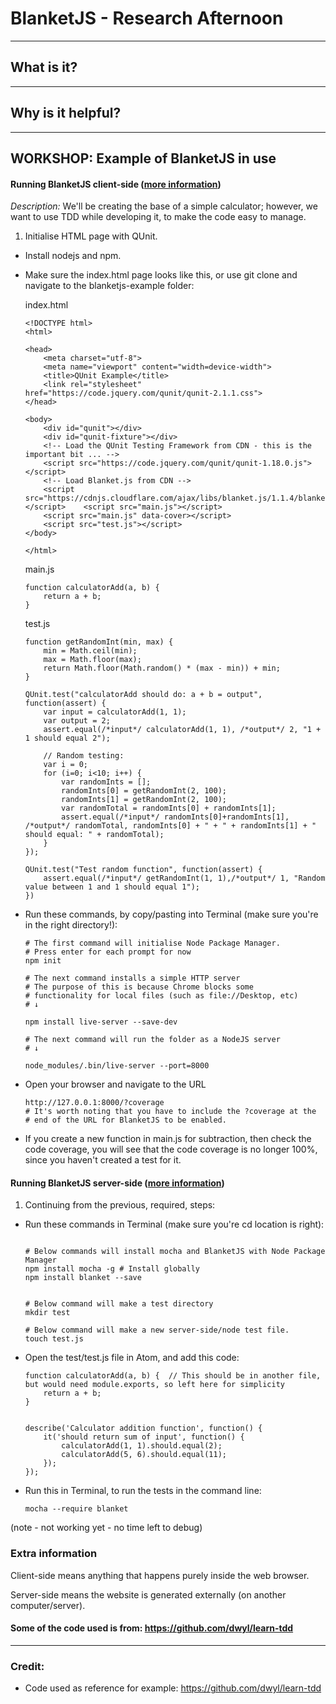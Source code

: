 # BlanketJS - Research Afternoon

---

## What is it?

---

## Why is it helpful?


---

## WORKSHOP: Example of BlanketJS in use

#### Running BlanketJS client-side ([more information](#extra-information))
*Description:* We'll be creating the base of a simple calculator; however, we want to use TDD while developing it, to make the code easy to manage.

1. Initialise HTML page with QUnit.
- Install nodejs and npm.
- Make sure the index.html page looks like this, or use git clone and navigate to the blanketjs-example folder:

    index.html
    ```
    <!DOCTYPE html>
    <html>

    <head>
        <meta charset="utf-8">
        <meta name="viewport" content="width=device-width">
        <title>QUnit Example</title>
        <link rel="stylesheet" href="https://code.jquery.com/qunit/qunit-2.1.1.css">
    </head>

    <body>
        <div id="qunit"></div>
        <div id="qunit-fixture"></div>
        <!-- Load the QUnit Testing Framework from CDN - this is the important bit ... -->
        <script src="https://code.jquery.com/qunit/qunit-1.18.0.js"></script>
        <!-- Load Blanket.js from CDN -->
        <script src="https://cdnjs.cloudflare.com/ajax/libs/blanket.js/1.1.4/blanket.js"></script>    <script src="main.js"></script>
        <script src="main.js" data-cover></script>
        <script src="test.js"></script>
    </body>

    </html>
    ```

    main.js
    ```
    function calculatorAdd(a, b) {
        return a + b;
    }

    ```

    test.js
    ```
    function getRandomInt(min, max) {
        min = Math.ceil(min);
        max = Math.floor(max);
        return Math.floor(Math.random() * (max - min)) + min;
    }

    QUnit.test("calculatorAdd should do: a + b = output", function(assert) {
        var input = calculatorAdd(1, 1);
        var output = 2;
        assert.equal(/*input*/ calculatorAdd(1, 1), /*output*/ 2, "1 + 1 should equal 2");

        // Random testing:
        var i = 0;
        for (i=0; i<10; i++) {
            var randomInts = [];
            randomInts[0] = getRandomInt(2, 100);
            randomInts[1] = getRandomInt(2, 100);
            var randomTotal = randomInts[0] + randomInts[1];
            assert.equal(/*input*/ randomInts[0]+randomInts[1], /*output*/ randomTotal, randomInts[0] + " + " + randomInts[1] + " should equal: " + randomTotal);
        }
    });

    QUnit.test("Test random function", function(assert) {
        assert.equal(/*input*/ getRandomInt(1, 1),/*output*/ 1, "Random value between 1 and 1 should equal 1");
    })
    ```

- Run these commands, by copy/pasting into Terminal (make sure you're in the right directory!):

    ```
    # The first command will initialise Node Package Manager.
    # Press enter for each prompt for now
    npm init

    # The next command installs a simple HTTP server
    # The purpose of this is because Chrome blocks some
    # functionality for local files (such as file://Desktop, etc)
    # ↓

    npm install live-server --save-dev

    # The next command will run the folder as a NodeJS server
    # ↓

    node_modules/.bin/live-server --port=8000

    ```
- Open your browser and navigate to the URL
    ```
    http://127.0.0.1:8000/?coverage
    # It's worth noting that you have to include the ?coverage at the
    # end of the URL for BlanketJS to be enabled.
    ```

- If you create a new function in main.js for subtraction, then check the code coverage, you will see that the code coverage is no longer 100%, since you haven't created a test for it.


#### Running BlanketJS server-side ([more information](#extra-information))

1. Continuing from the previous, required, steps:
- Run these commands in Terminal (make sure you're cd location is right):
    ```

    # Below commands will install mocha and BlanketJS with Node Package Manager
    npm install mocha -g # Install globally
    npm install blanket --save


    # Below command will make a test directory
    mkdir test

    # Below command will make a new server-side/node test file.
    touch test.js
    ```

- Open the test/test.js file in Atom, and add this code:
    ```
    function calculatorAdd(a, b) {  // This should be in another file, but would need module.exports, so left here for simplicity
        return a + b;
    }


    describe('Calculator addition function', function() {
        it('should return sum of input', function() {
            calculatorAdd(1, 1).should.equal(2);
            calculatorAdd(5, 6).should.equal(11);
        });
    });
    ```
- Run this in Terminal, to run the tests in the command line:
    ```
    mocha --require blanket
    ```
(note - not working yet - no time left to debug)






### Extra information

Client-side means anything that happens purely inside the web browser.

Server-side means the website is generated externally (on another computer/server).


#### Some of the code used is from: https://github.com/dwyl/learn-tdd

---
### Credit:
- Code used as reference for example: https://github.com/dwyl/learn-tdd

